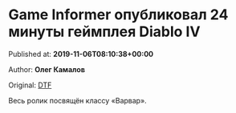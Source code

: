 
# Game Informer опубликовал 24 минуты геймплея Diablo IV

Published at: **2019-11-06T08:10:38+00:00**

Author: **Олег Камалов**

Original: [DTF](https://dtf.ru/games/79833-game-informer-opublikoval-24-minuty-geympleya-diablo-iv)

Весь ролик посвящён классу «Варвар».
